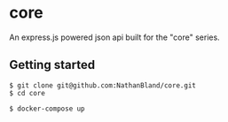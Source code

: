 # core
An express.js powered json api built for the "core" series.

## Getting started
```
$ git clone git@github.com:NathanBland/core.git
$ cd core
```

```
$ docker-compose up
```